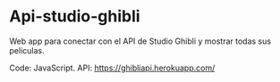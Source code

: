 # Api-studio-ghibli
Web app para conectar con el API de Studio Ghibli y mostrar todas sus peliculas.

Code: JavaScript. 
API: https://ghibliapi.herokuapp.com/
